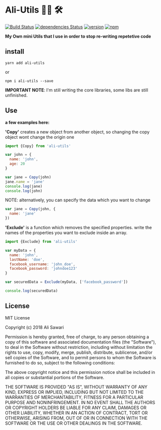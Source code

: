 # Ali-Utils :construction_worker_man: :hammer_and_wrench:
[![Build Status](https://travis-ci.org/AliSawari/Ali-Utils.svg?branch=master)](https://travis-ci.org/AliSawari/Ali-Utils)
[![dependencies Status](https://david-dm.org/AliSawari/ali-utils/status.svg)](https://david-dm.org/AliSawari/ali-utils)
[![version](https://badgen.net/npm/v/ali-utils)](https://www.npmjs.com/package/ali-utils)
[![npm](https://img.shields.io/npm/dt/ali-utils.svg)](https://www.npmjs.com/package/ali-utils)

**My Own mini Utils that I use in order to stop re-writing repetetive code**

## install

`yarn add ali-utils`

or

`npm i ali-utils --save`

**IMPORTANT NOTE**: I'm still writing the core libraries, some libs are still unfinished.

## Use
**a few examples here:**

**'Copy'** creates a new object from another object, so changing the copy object 
wont change the origin one
```js
import {Copy} from 'ali-utils'

var john = {
  name: 'john',
  age: 20
}

var jane = Copy(john)
jane.name = 'jane'
console.log(jane)
console.log(john)
```

NOTE: alternatively, you can specify the data which you want to change 

```js
var jane = Copy(john, {
  name: 'jane'
})
```

**'Exclude'** is a function which removes the specified properties.
write the names of the properties you want to exclude inside an array.

```js
import {Exclude} from 'ali-utils'

var myData = {
  name: 'john',
  lastName: 'doe',
  facebook_username: 'john_doe',
  facebook_password: 'johndoe123'
}

var securedData = Exclude(myData, ['facebook_password'])

console.log(securedData)
```


## License

MIT License

Copyright (c) 2018 Ali Sawari

Permission is hereby granted, free of charge, to any person obtaining a copy
of this software and associated documentation files (the "Software"), to deal
in the Software without restriction, including without limitation the rights
to use, copy, modify, merge, publish, distribute, sublicense, and/or sell
copies of the Software, and to permit persons to whom the Software is
furnished to do so, subject to the following conditions:

The above copyright notice and this permission notice shall be included in all
copies or substantial portions of the Software.

THE SOFTWARE IS PROVIDED "AS IS", WITHOUT WARRANTY OF ANY KIND, EXPRESS OR
IMPLIED, INCLUDING BUT NOT LIMITED TO THE WARRANTIES OF MERCHANTABILITY,
FITNESS FOR A PARTICULAR PURPOSE AND NONINFRINGEMENT. IN NO EVENT SHALL THE
AUTHORS OR COPYRIGHT HOLDERS BE LIABLE FOR ANY CLAIM, DAMAGES OR OTHER
LIABILITY, WHETHER IN AN ACTION OF CONTRACT, TORT OR OTHERWISE, ARISING FROM,
OUT OF OR IN CONNECTION WITH THE SOFTWARE OR THE USE OR OTHER DEALINGS IN THE
SOFTWARE.